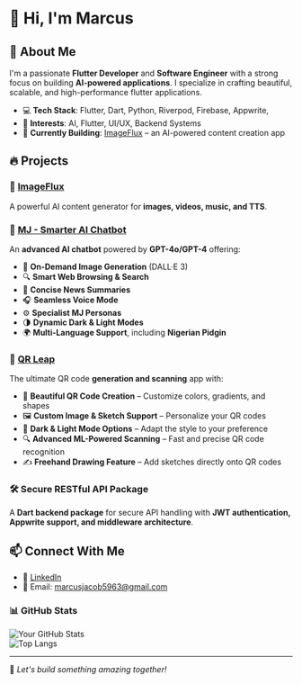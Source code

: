 # 👋 Hi, I'm Marcus 

## 🚀 About Me  
I'm a passionate **Flutter Developer** and **Software Engineer** with a strong focus on building **AI-powered applications**. I specialize in crafting beautiful, scalable, and high-performance flutter applications.  

- 💻 **Tech Stack**: Flutter, Dart, Python, Riverpod, Firebase, Appwrite,   
- 🎨 **Interests**: AI, Flutter, UI/UX, Backend Systems  
- 📱 **Currently Building**: [ImageFlux](https://play.google.com/store/apps/details?id=com.marcusxtechnologies.imageflux) – an AI-powered content creation app  

## 🔥 Projects  
### 🚀 [ImageFlux](https://play.google.com/store/apps/details?id=com.marcusxtechnologies.imageflux)  
A powerful AI content generator for **images, videos, music, and TTS**. 

### 🤖 [MJ - Smarter AI Chatbot](https://play.google.com/store/apps/details?id=com.marcusxtechnologies.mj)  
An **advanced AI chatbot** powered by **GPT-4o/GPT-4** offering:  
- 🎨 **On-Demand Image Generation** (DALL·E 3)  
- 🔍 **Smart Web Browsing & Search**  
- 📰 **Concise News Summaries**  
- 🎧 **Seamless Voice Mode**  
- ⚙️ **Specialist MJ Personas**  
- 🌗 **Dynamic Dark & Light Modes**  
- 🌍 **Multi-Language Support**, including **Nigerian Pidgin**

### 📱 [QR Leap](https://play.google.com/store/apps/details?id=com.marcusxtechnologies.qrleap)  
The ultimate QR code **generation and scanning** app with:  
- 🎨 **Beautiful QR Code Creation** – Customize colors, gradients, and shapes  
- 🖼️ **Custom Image & Sketch Support** – Personalize your QR codes  
- 🌙 **Dark & Light Mode Options** – Adapt the style to your preference  
- 🔍 **Advanced ML-Powered Scanning** – Fast and precise QR code recognition  
- ✍️ **Freehand Drawing Feature** – Add sketches directly onto QR codes  


### 🛠️ Secure RESTful API Package  
A **Dart backend package** for secure API handling with **JWT authentication, Appwrite support, and middleware architecture**.  

## 📫 Connect With Me  
- 💼 [LinkedIn](https://www.linkedin.com/in/marcus963/)  
- 📧 Email: marcusjacob5963@gmail.com  

### 📊 GitHub Stats  
![Your GitHub Stats](https://github-readme-stats.vercel.app/api?username=your-username&show_icons=true&theme=radical)  
![Top Langs](https://github-readme-stats.vercel.app/api/top-langs/?username=your-username&layout=compact&theme=radical)  

---

🚀 *Let's build something amazing together!*
